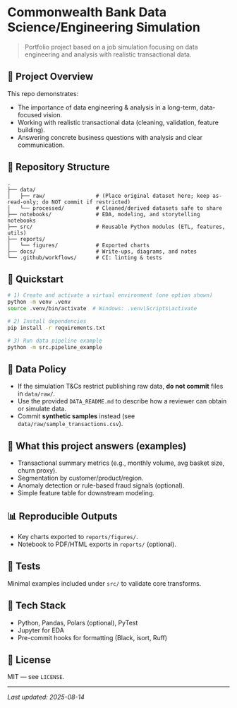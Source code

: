 # Commonwealth Bank Data Science/Engineering Simulation

> Portfolio project based on a job simulation focusing on data engineering and analysis with realistic transactional data.

## 🧭 Project Overview
This repo demonstrates:
- The importance of data engineering & analysis in a long-term, data-focused vision.
- Working with realistic transactional data (cleaning, validation, feature building).
- Answering concrete business questions with analysis and clear communication.

## 📂 Repository Structure
```
.
├── data/
│   ├── raw/                # (Place original dataset here; keep as-read-only; do NOT commit if restricted)
│   └── processed/          # Cleaned/derived datasets safe to share
├── notebooks/              # EDA, modeling, and storytelling notebooks
├── src/                    # Reusable Python modules (ETL, features, utils)
├── reports/
│   └── figures/            # Exported charts
├── docs/                   # Write-ups, diagrams, and notes
└── .github/workflows/      # CI: linting & tests
```

## 🚀 Quickstart
```bash
# 1) Create and activate a virtual environment (one option shown)
python -m venv .venv
source .venv/bin/activate  # Windows: .venv\Scripts\activate

# 2) Install dependencies
pip install -r requirements.txt

# 3) Run data pipeline example
python -m src.pipeline_example
```

## 🔐 Data Policy
- If the simulation T&Cs restrict publishing raw data, **do not commit** files in `data/raw/`. 
- Use the provided `DATA_README.md` to describe how a reviewer can obtain or simulate data.
- Commit **synthetic samples** instead (see `data/raw/sample_transactions.csv`).

## 📝 What this project answers (examples)
- Transactional summary metrics (e.g., monthly volume, avg basket size, churn proxy).
- Segmentation by customer/product/region.
- Anomaly detection or rule-based fraud signals (optional).
- Simple feature table for downstream modeling.

## 📊 Reproducible Outputs
- Key charts exported to `reports/figures/`.
- Notebook to PDF/HTML exports in `reports/` (optional).

## 🧪 Tests
Minimal examples included under `src/` to validate core transforms.

## 🧰 Tech Stack
- Python, Pandas, Polars (optional), PyTest
- Jupyter for EDA
- Pre-commit hooks for formatting (Black, isort, Ruff)

## 📄 License
MIT — see `LICENSE`.

---

*Last updated: 2025-08-14*

